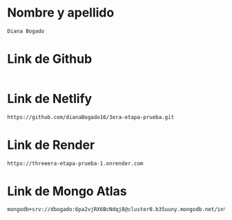# Nombre y apellido
```sh
Diana Bogado
```

# Link de Github
```sh

```

# Link de Netlify
```sh
https://github.com/dianaBogado16/3era-etapa-prueba.git
```


# Link de Render
```sh
https://threeera-etapa-prueba-1.onrender.com 
```


# Link de Mongo Atlas
```sh
mongodb+srv://dbogado:6pa2vjRX6BcNdqj8@cluster0.b35uuny.mongodb.net/integrador_etapa_3?retryWrites=true&w=majority&appName=Cluster0 
```

